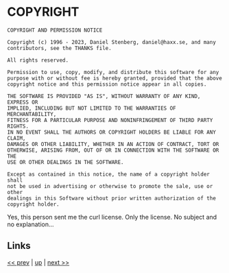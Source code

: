 # COPYRIGHT

    COPYRIGHT AND PERMISSION NOTICE

    Copyright (c) 1996 - 2023, Daniel Stenberg, daniel@haxx.se, and many
    contributors, see the THANKS file.

    All rights reserved.

    Permission to use, copy, modify, and distribute this software for any
    purpose with or without fee is hereby granted, provided that the above
    copyright notice and this permission notice appear in all copies.

    THE SOFTWARE IS PROVIDED "AS IS", WITHOUT WARRANTY OF ANY KIND, EXPRESS OR
    IMPLIED, INCLUDING BUT NOT LIMITED TO THE WARRANTIES OF MERCHANTABILITY,
    FITNESS FOR A PARTICULAR PURPOSE AND NONINFRINGEMENT OF THIRD PARTY RIGHTS.
    IN NO EVENT SHALL THE AUTHORS OR COPYRIGHT HOLDERS BE LIABLE FOR ANY CLAIM,
    DAMAGES OR OTHER LIABILITY, WHETHER IN AN ACTION OF CONTRACT, TORT OR
    OTHERWISE, ARISING FROM, OUT OF OR IN CONNECTION WITH THE SOFTWARE OR THE
    USE OR OTHER DEALINGS IN THE SOFTWARE.

    Except as contained in this notice, the name of a copyright holder shall
    not be used in advertising or otherwise to promote the sale, use or other
    dealings in this Software without prior written authorization of the
    copyright holder.

Yes, this person sent me the curl license. Only the license. No subject and no
explanation...

## Links

[<< prev](2023-09-20.md) | [up](../) | [next >> ](2023-11-26.md)
